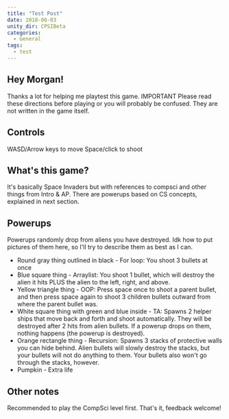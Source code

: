 ```yaml
---
title: "Test Post"
date: 2018-06-03
unity_dir: CPSIBeta
categories:
  - General
tags:
  - test
---
```


## Hey Morgan!
Thanks a lot for helping me playtest this game. IMPORTANT Please read these directions before playing or you will probably be confused. They are not written in the game itself.

## Controls
WASD/Arrow keys to move
Space/click to shoot

## What's this game?
It's basically Space Invaders but with references to compsci and other things from Intro & AP. There are powerups based on CS concepts, explained in next section.

## Powerups
Powerups randomly drop from aliens you have destroyed. Idk how to put pictures of them here, so I'll try to describe them as best as I can.
- Round gray thing outlined in black - For loop: You shoot 3 bullets at once
- Blue square thing - Arraylist: You shoot 1 bullet, which will destroy the alien it hits PLUS the alien to the left, right, and above.
- Yellow triangle thing - OOP: Press space once to shoot a parent bullet, and then press space again to shoot 3 children bullets outward from where the parent bullet was.
- White square thing with green and blue inside - TA: Spawns 2 helper ships that move back and forth and shoot automatically. They will be destroyed after 2 hits from alien bullets. If a powerup drops on them, nothing happens (the powerup is destroyed).
- Orange rectangle thing - Recursion: Spawns 3 stacks of protective walls you can hide behind. Alien bullets will slowly destroy the stacks, but your bullets will not do anything to them. Your bullets also won't go through the stacks, however.
- Pumpkin - Extra life

## Other notes
Recommended to play the CompSci level first. That's it, feedback welcome!
